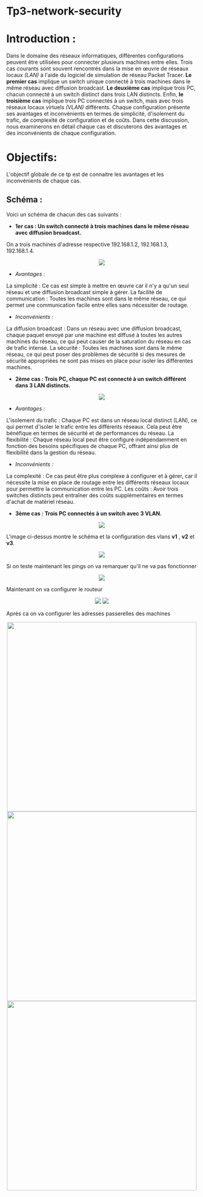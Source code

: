 # Tp3-network-security

# Introduction : 

Dans le domaine des réseaux informatiques, différentes configurations peuvent être utilisées pour connecter plusieurs machines entre elles. Trois cas courants sont souvent rencontrés dans la mise en œuvre de réseaux locaux *(LAN)* à l'aide du logiciel de simulation de réseau Packet Tracer. **Le premier cas** implique un switch unique connecté à trois machines dans le même réseau avec diffusion broadcast. **Le deuxième cas** implique trois PC, chacun connecté à un switch distinct dans trois LAN distincts. Enfin, **le troisième cas** implique trois PC connectés à un switch, mais avec trois réseaux locaux virtuels *(VLAN)* différents. Chaque configuration présente ses avantages et inconvénients en termes de simplicité, d'isolement du trafic, de complexité de configuration et de coûts. Dans cette discussion, nous examinerons en détail chaque cas et discuterons des avantages et des inconvénients de chaque configuration.

# Objectifs:

L'objectif globale de ce tp est de connaitre les avantages et les inconvénients de chaque cas.

## Schéma :

Voici un schéma de chacun des cas suivants :

 - **1er cas : Un switch connecté à trois machines dans le même réseau avec diffusion broadcast.**
 
 On a trois machines d'adresse respective 192.168.1.2, 192.168.1.3, 192.168.1.4.
 
 <p align="center">
  <img src="https://user-images.githubusercontent.com/73228919/232815044-bcfbb235-f134-47b2-8846-2257345ef44c.png">
</p>

- *Avantages :*

La simplicité : Ce cas est simple à mettre en œuvre car il n'y a qu'un seul réseau et une diffusion broadcast simple à gérer.
La facilité de communication : Toutes les machines sont dans le même réseau, ce qui permet une communication facile entre elles sans nécessiter de routage.

- *Inconvénients :*

La diffusion broadcast : Dans un réseau avec une diffusion broadcast, chaque paquet envoyé par une machine est diffusé à toutes les autres machines du réseau, ce qui peut causer de la saturation du réseau en cas de trafic intense.
La sécurité : Toutes les machines sont dans le même réseau, ce qui peut poser des problèmes de sécurité si des mesures de sécurité appropriées ne sont pas mises en place pour isoler les différentes machines.


- **2ème cas : Trois PC, chaque PC est connecté à un switch différent dans 3 LAN distincts.**

 <p align="center">
  <img src="https://user-images.githubusercontent.com/73228919/232822562-378dffff-d765-45df-ac02-8220cf3fddac.png">
</p>

- *Avantages :*

L'isolement du trafic : Chaque PC est dans un réseau local distinct (LAN), ce qui permet d'isoler le trafic entre les différents réseaux. Cela peut être bénéfique en termes de sécurité et de performances du réseau.
La flexibilité : Chaque réseau local peut être configuré indépendamment en fonction des besoins spécifiques de chaque PC, offrant ainsi plus de flexibilité dans la gestion du réseau.

- *Inconvénients :*

La complexité : Ce cas peut être plus complexe à configurer et à gérer, car il nécessite la mise en place de routage entre les différents réseaux locaux pour permettre la communication entre les PC.
Les coûts : Avoir trois switches distincts peut entraîner des coûts supplémentaires en termes d'achat de matériel réseau.

- **3ème cas : Trois PC connectés à un switch avec 3 VLAN.**

 <p align="center">
  <img src="https://user-images.githubusercontent.com/73228919/232830182-017a58c8-ace6-45b4-8487-7c1603c5b450.png">
</p>
 
L'image ci-dessus montre le schéma et la configuration des vlans **v1** , **v2** et **v3**.

<p align="center">
  <img src="https://user-images.githubusercontent.com/73228919/232829568-d70c6388-ba05-4ece-8e3c-6e99dd61b967.png">
</p>

Si on teste maintenant les pings on va remarquer qu'il ne va pas fonctionner

<p align="center">
  <img src="https://user-images.githubusercontent.com/73228919/232829805-f0084e3f-94c2-4f82-8bc9-077de291810b.png">
</p>

Maintenant on va configurer le routeur

<p align="center">
  <img src="https://user-images.githubusercontent.com/73228919/232830320-88f28cd8-2b22-467f-b3f4-47dc4b90d4d2.png">
  <img src="https://user-images.githubusercontent.com/73228919/232830335-6dffbe17-9496-4385-9419-e14c27a9c6fc.png">
 
</p>

Aprés ca on va configurer les adresses passerelles des machines

<p align="center">
  <img width="500" src="https://user-images.githubusercontent.com/73228919/232830686-2f781e33-6a43-4ddf-b97b-d1bd934f5a36.png">
  <img width="500" src="https://user-images.githubusercontent.com/73228919/232830693-3114c29c-e87a-4323-bec8-b255b4c41a3b.png">
  <img width="500" src="https://user-images.githubusercontent.com/73228919/232830706-ccd2fc69-21b1-4f4f-99d4-95b5fd23f7db.png">
  
</p>

